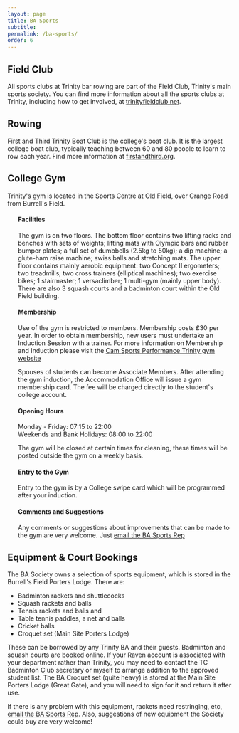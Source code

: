 ```yaml
---
layout: page
title: BA Sports
subtitle:
permalink: /ba-sports/
order: 6
---
```


## Field Club
All sports clubs at Trinity bar rowing are part of the Field Club, Trinity's main sports society. You can find more information about all the sports clubs at Trinity, including how to get involved, at [trinityfieldclub.net](http://trinityfieldclub.net/).

## Rowing
First and Third Trinity Boat Club is the college's boat club. It is the largest college boat club, typically teaching between 60 and 80 people to learn to row each year. Find more information at [firstandthird.org](https://www.firstandthird.org/).

<h2>College Gym</h2>
Trinity's gym is located in the Sports Centre at Old Field, over Grange Road from Burrell's Field.

<ul style="list-style-type:none;">
<li>
<h4>Facilities</h4>
<p>
The gym is on two floors. The bottom floor contains two lifting racks and benches with sets of weights; lifting mats with Olympic bars and rubber bumper plates; a full set of dumbbells (2.5kg to 50kg); a dip machine; a glute-ham raise machine; swiss balls and stretching mats. The upper floor contains mainly aerobic equipment: two Concept II ergometers; two treadmills; two cross trainers (elliptical machines); two exercise bikes; 1 stairmaster; 1 versaclimber; 1 multi-gym (mainly upper body). There are also 3 squash courts and a badminton court within the Old Field building.
</p>
</li>

<li>
<h4>Membership</h4>
<p>
Use of the gym is restricted to members. Membership costs £30 per year. In order to obtain membership, new users must undertake an Induction Session with a trainer. For more information on Membership and Induction please visit the <a href="http://camsportsperformance.com/trinity-college/">Cam Sports Performance Trinity gym website</a>
</p>
<p>
Spouses of students can become Associate Members. After attending the gym induction, the Accommodation Office will issue a gym membership card. The fee will be charged directly to the student's college account.
</p>
</li>

<li>
<h4>Opening Hours</h4>
<p>
Monday - Friday: 07:15 to 22:00<br>
Weekends and Bank Holidays: 08:00 to 22:00
</p>
<p>
The gym will be closed at certain times for cleaning, these times will be posted outside the gym on a weekly basis.
</p>
</li>

<li>
<h4>Entry to the Gym</h4>
<p>
Entry to the gym is by a College swipe card which will be programmed after your induction.
</p>
</li>

<li>
<h4>Comments and Suggestions</h4>
<p>
Any comments or suggestions about improvements that can be made to the gym are very welcome. Just <a href="mailto:ba.sports@trin.cam.ac.uk">email the BA Sports Rep</a>
</p>
</li>
</ul>

## Equipment & Court Bookings

The BA Society owns a selection of sports equipment, which is stored in the Burrell's Field Porters Lodge. There are:

* Badminton rackets and shuttlecocks
* Squash rackets and balls
* Tennis rackets and balls and
* Table tennis paddles, a net and balls
* Cricket balls
* Croquet set (Main Site Porters Lodge)

These can be borrowed by any Trinity BA and their guests. Badminton and squash courts are booked online. If your Raven account is associated with your department rather than Trinity, you may need to contact the TC Badminton Club secretary or myself to arrange addition to the approved student list. The BA Croquet set (quite heavy) is stored at the Main Site Porters Lodge (Great Gate), and you will need to sign for it and return it after use.

If there is any problem with this equipment, rackets need restringing, etc, [email the BA Sports Rep](mailto:ba.sports@trin.cam.ac.uk). Also, suggestions of new equipment the Society could buy are very welcome!
